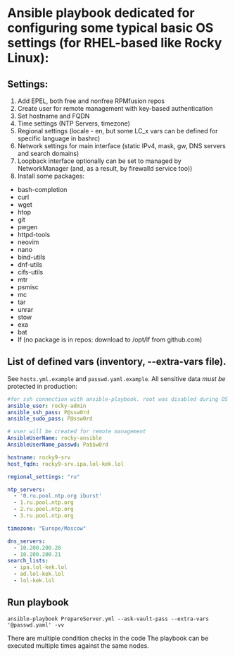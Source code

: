 # Ansible playbook dedicated for configuring some typical basic OS settings (for RHEL-based like Rocky Linux):

## Settings:

1. Add EPEL, both free and nonfree RPMfusion repos
2. Create user for remote management with key-based authentication
3. Set hostname and FQDN
4. Time settings (NTP Servers, timezone)
5. Regional settings (locale - en, but some LC_x vars can be defined for specific language in bashrc)
6. Network settings for main interface (static IPv4, mask, gw, DNS servers and search domains)
7. Loopback interface optionally can be set to managed by NetworkManager (and, as a result, by firewalld service too))
8. Install some packages:
  - bash-completion
  - curl
  - wget
  - htop
  - git
  - pwgen
  - httpd-tools
  - neovim
  - nano
  - bind-utils
  - dnf-utils
  - cifs-utils
  - mtr
  - psmisc
  - mc
  - tar
  - unrar
  - stow
  - exa
  - bat
  - lf (no package is in repos: download to /opt/lf from github.com)

## List of defined vars (inventory, --extra-vars file).

See `hosts.yml.example` and `passwd.yaml.example`.
All sensitive data *must be* protected in production:
```yaml
#for ssh connection with ansible-playbook. root was disabled during OS installation
ansible_user: rocky-admin
ansible_ssh_pass: P@ssw0rd
ansible_sudo_pass: P@ssw0rd

# user will be created for remote management
AnsibleUserName: rocky-ansible
AnsibleUserName_passwd: Pa$$w0rd

hostname: rocky9-srv
host_fqdn: rocky9-srv.ipa.lol-kek.lol

regional_settings: "ru"

ntp_servers:
  - '0.ru.pool.ntp.org iburst'
  - 1.ru.pool.ntp.org
  - 2.ru.pool.ntp.org
  - 3.ru.pool.ntp.org

timezone: "Europe/Moscow"

dns_servers:
  - 10.200.200.20
  - 10.200.200.21
search_lists:
  - ipa.lol-kek.lol
  - ad.lol-kek.lol
  - lol-kek.lol
```

## Run playbook
```
ansible-playbook PrepareServer.yml --ask-vault-pass --extra-vars '@passwd.yaml' -vv
```
There are multiple condition checks in the code
The playbook can be executed multiple times against the same nodes.
